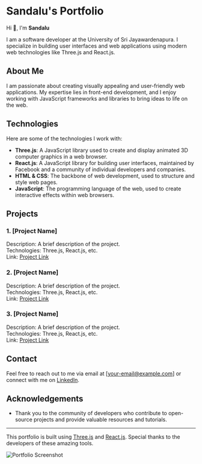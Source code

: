 # Sandalu's Portfolio

Hi 👋, I'm **Sandalu**

I am a software developer at the University of Sri Jayawardenapura. I specialize in building user interfaces and web applications using modern web technologies like Three.js and React.js.

## About Me

I am passionate about creating visually appealing and user-friendly web applications. My expertise lies in front-end development, and I enjoy working with JavaScript frameworks and libraries to bring ideas to life on the web.

## Technologies

Here are some of the technologies I work with:

- **Three.js**: A JavaScript library used to create and display animated 3D computer graphics in a web browser.
- **React.js**: A JavaScript library for building user interfaces, maintained by Facebook and a community of individual developers and companies.
- **HTML & CSS**: The backbone of web development, used to structure and style web pages.
- **JavaScript**: The programming language of the web, used to create interactive effects within web browsers.

## Projects

### 1. [Project Name]
Description: A brief description of the project.  
Technologies: Three.js, React.js, etc.  
Link: [Project Link](#)

### 2. [Project Name]
Description: A brief description of the project.  
Technologies: Three.js, React.js, etc.  
Link: [Project Link](#)

### 3. [Project Name]
Description: A brief description of the project.  
Technologies: Three.js, React.js, etc.  
Link: [Project Link](#)

## Contact

Feel free to reach out to me via email at [your-email@example.com] or connect with me on [LinkedIn](#).

## Acknowledgements

- Thank you to the community of developers who contribute to open-source projects and provide valuable resources and tutorials.

---

This portfolio is built using [Three.js](https://threejs.org/) and [React.js](https://reactjs.org/). Special thanks to the developers of these amazing tools.

![Portfolio Screenshot](path/to/screenshot.png)
